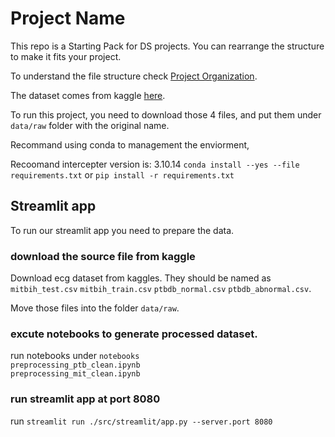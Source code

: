 # Project Name

This repo is a Starting Pack for DS projects. You can rearrange the structure to make it fits your project.

To understand the file structure check [Project Organization](./organization.md).

The dataset comes from kaggle [here](https://www.kaggle.com/datasets/shayanfazeli/heartbeat/data).

To run this project, you need to download those 4 files, and put them under `data/raw` folder with the original name.

Recommand using conda to management the enviorment,

Recoomand intercepter version is: 3.10.14
`conda install --yes --file requirements.txt`
or
`pip install -r requirements.txt`

## Streamlit app

To run our streamlit app you need to prepare the data.

### download the source file from kaggle

Download ecg dataset from kaggles. They should be named as `mitbih_test.csv` `mitbih_train.csv` `ptbdb_normal.csv` `ptbdb_abnormal.csv`.

Move those files into the folder `data/raw`.

### excute notebooks to generate processed dataset.

run notebooks under `notebooks`  
`preprocessing_ptb_clean.ipynb`  
`preprocessing_mit_clean.ipynb`

### run streamlit app at port 8080

run `streamlit run ./src/streamlit/app.py --server.port 8080`

